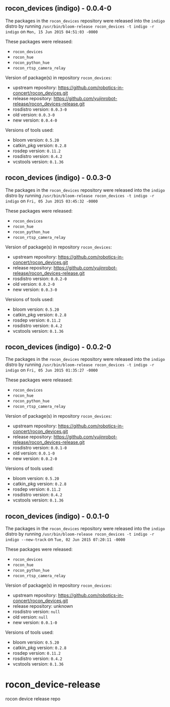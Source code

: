 ## rocon_devices (indigo) - 0.0.4-0

The packages in the `rocon_devices` repository were released into the `indigo` distro by running `/usr/bin/bloom-release rocon_devices -t indigo -r indigo` on `Mon, 15 Jun 2015 04:51:03 -0000`

These packages were released:
- `rocon_devices`
- `rocon_hue`
- `rocon_python_hue`
- `rocon_rtsp_camera_relay`

Version of package(s) in repository `rocon_devices`:
- upstream repository: https://github.com/robotics-in-concert/rocon_devices.git
- release repository: https://github.com/yujinrobot-release/rocon_devices-release.git
- rosdistro version: `0.0.3-0`
- old version: `0.0.3-0`
- new version: `0.0.4-0`

Versions of tools used:
- bloom version: `0.5.20`
- catkin_pkg version: `0.2.8`
- rosdep version: `0.11.2`
- rosdistro version: `0.4.2`
- vcstools version: `0.1.36`


## rocon_devices (indigo) - 0.0.3-0

The packages in the `rocon_devices` repository were released into the `indigo` distro by running `/usr/bin/bloom-release rocon_devices -t indigo -r indigo` on `Fri, 05 Jun 2015 03:45:32 -0000`

These packages were released:
- `rocon_devices`
- `rocon_hue`
- `rocon_python_hue`
- `rocon_rtsp_camera_relay`

Version of package(s) in repository `rocon_devices`:
- upstream repository: https://github.com/robotics-in-concert/rocon_devices.git
- release repository: https://github.com/yujinrobot-release/rocon_devices-release.git
- rosdistro version: `0.0.2-0`
- old version: `0.0.2-0`
- new version: `0.0.3-0`

Versions of tools used:
- bloom version: `0.5.20`
- catkin_pkg version: `0.2.8`
- rosdep version: `0.11.2`
- rosdistro version: `0.4.2`
- vcstools version: `0.1.36`


## rocon_devices (indigo) - 0.0.2-0

The packages in the `rocon_devices` repository were released into the `indigo` distro by running `/usr/bin/bloom-release rocon_devices -t indigo -r indigo` on `Fri, 05 Jun 2015 01:35:27 -0000`

These packages were released:
- `rocon_devices`
- `rocon_hue`
- `rocon_python_hue`
- `rocon_rtsp_camera_relay`

Version of package(s) in repository `rocon_devices`:
- upstream repository: https://github.com/robotics-in-concert/rocon_devices.git
- release repository: https://github.com/yujinrobot-release/rocon_devices-release.git
- rosdistro version: `0.0.1-0`
- old version: `0.0.1-0`
- new version: `0.0.2-0`

Versions of tools used:
- bloom version: `0.5.20`
- catkin_pkg version: `0.2.8`
- rosdep version: `0.11.2`
- rosdistro version: `0.4.2`
- vcstools version: `0.1.36`


## rocon_devices (indigo) - 0.0.1-0

The packages in the `rocon_devices` repository were released into the `indigo` distro by running `/usr/bin/bloom-release rocon_devices -t indigo -r indigo --new-track` on `Tue, 02 Jun 2015 07:20:11 -0000`

These packages were released:
- `rocon_devices`
- `rocon_hue`
- `rocon_python_hue`
- `rocon_rtsp_camera_relay`

Version of package(s) in repository `rocon_devices`:
- upstream repository: https://github.com/robotics-in-concert/rocon_devices.git
- release repository: unknown
- rosdistro version: `null`
- old version: `null`
- new version: `0.0.1-0`

Versions of tools used:
- bloom version: `0.5.20`
- catkin_pkg version: `0.2.8`
- rosdep version: `0.11.2`
- rosdistro version: `0.4.2`
- vcstools version: `0.1.36`


# rocon_device-release
rocon device release repo
